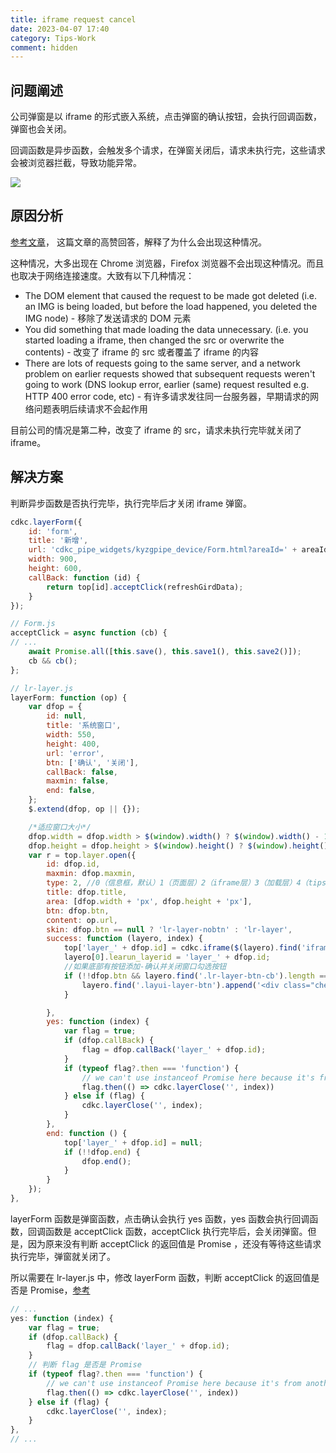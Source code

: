 ```yaml
---
title: iframe request cancel
date: 2023-04-07 17:40
category: Tips-Work
comment: hidden
---
```



## 问题阐述

公司弹窗是以 iframe 的形式嵌入系统，点击弹窗的确认按钮，会执行回调函数，弹窗也会关闭。


回调函数是异步函数，会触发多个请求，在弹窗关闭后，请求未执行完，这些请求会被浏览器拦截，导致功能异常。

<Image src="https://s3.bmp.ovh/imgs/2023/04/18/2abf01b6fa08821a.png"></Image>


## 原因分析

[参考文章](https://stackoverflow.com/questions/12009423/what-does-status-canceled-for-a-resource-mean-in-chrome-developer-tools)，
这篇文章的高赞回答，解释了为什么会出现这种情况。


这种情况，大多出现在 Chrome 浏览器，Firefox 浏览器不会出现这种情况。而且也取决于网络连接速度。大致有以下几种情况：

- The DOM element that caused the request to be made got deleted (i.e. an IMG is being loaded, but before the load happened, you deleted the IMG node) - 移除了发送请求的 DOM 元素
- You did something that made loading the data unnecessary. (i.e. you started loading a iframe, then changed the src or overwrite the contents) - 改变了 iframe 的 src 或者覆盖了 iframe 的内容
- There are lots of requests going to the same server, and a network problem on earlier requests showed that subsequent requests weren't going to work (DNS lookup error, earlier (same) request resulted e.g. HTTP 400 error code, etc) - 有许多请求发往同一台服务器，早期请求的网络问题表明后续请求不会起作用


目前公司的情况是第二种，改变了 iframe 的 src，请求未执行完毕就关闭了 iframe。

## 解决方案

判断异步函数是否执行完毕，执行完毕后才关闭 iframe 弹窗。

```js
cdkc.layerForm({
    id: 'form',
    title: '新增',
    url: 'cdkc_pipe_widgets/kyzgpipe_device/Form.html?areaId=' + areaId,
    width: 900,
    height: 600,
    callBack: function (id) {
        return top[id].acceptClick(refreshGirdData);
    }
});
```

```js
// Form.js
acceptClick = async function (cb) {
// ...
    await Promise.all([this.save(), this.save1(), this.save2()]);
    cb && cb();
};
```

```js
// lr-layer.js
layerForm: function (op) {
    var dfop = {
        id: null,
        title: '系统窗口',
        width: 550,
        height: 400,
        url: 'error',
        btn: ['确认', '关闭'],
        callBack: false,
        maxmin: false,
        end: false,
    };
    $.extend(dfop, op || {});

    /*适应窗口大小*/
    dfop.width = dfop.width > $(window).width() ? $(window).width() - 10 : dfop.width;
    dfop.height = dfop.height > $(window).height() ? $(window).height() - 10 : dfop.height;
    var r = top.layer.open({
        id: dfop.id,
        maxmin: dfop.maxmin,
        type: 2, //0（信息框，默认）1（页面层）2（iframe层）3（加载层）4（tips层）
        title: dfop.title,
        area: [dfop.width + 'px', dfop.height + 'px'],
        btn: dfop.btn,
        content: op.url,
        skin: dfop.btn == null ? 'lr-layer-nobtn' : 'lr-layer',
        success: function (layero, index) {
            top['layer_' + dfop.id] = cdkc.iframe($(layero).find('iframe').attr('id'), top.frames);
            layero[0].learun_layerid = 'layer_' + dfop.id;
            //如果底部有按钮添加-确认并关闭窗口勾选按钮
            if (!!dfop.btn && layero.find('.lr-layer-btn-cb').length == 0) {
                layero.find('.layui-layer-btn').append('<div class="checkbox lr-layer-btn-cb" myIframeId="layer_' + dfop.id + '" ><label><input checked="checked" type="checkbox" >确认并关闭窗口</label></div>');
            }

        },
        yes: function (index) {
            var flag = true;
            if (dfop.callBack) {
                flag = dfop.callBack('layer_' + dfop.id);
            }
            if (typeof flag?.then === 'function') {
                // we can't use instanceof Promise here because it's from another realm
                flag.then(() => cdkc.layerClose('', index))
            } else if (flag) {
                cdkc.layerClose('', index);
            }
        },
        end: function () {
            top['layer_' + dfop.id] = null;
            if (!!dfop.end) {
                dfop.end();
            }
        }
    });
},
```

layerForm 函数是弹窗函数，点击确认会执行 yes 函数，yes 函数会执行回调函数，回调函数是 acceptClick 函数，acceptClick 执行完毕后，会关闭弹窗。但是，因为原来没有判断 acceptClick 的返回值是 Promise ，还没有等待这些请求执行完毕，弹窗就关闭了。


所以需要在 lr-layer.js 中，修改 layerForm 函数，判断 acceptClick 的返回值是否是 Promise，[参考](https://stackoverflow.com/questions/27746304/how-to-check-if-an-object-is-a-promise)


```js
// ...
yes: function (index) {
    var flag = true;
    if (dfop.callBack) {
        flag = dfop.callBack('layer_' + dfop.id);
    }
    // 判断 flag 是否是 Promise
    if (typeof flag?.then === 'function') {
        // we can't use instanceof Promise here because it's from another realm
        flag.then(() => cdkc.layerClose('', index))
    } else if (flag) {
        cdkc.layerClose('', index);
    }
},
// ...
```





